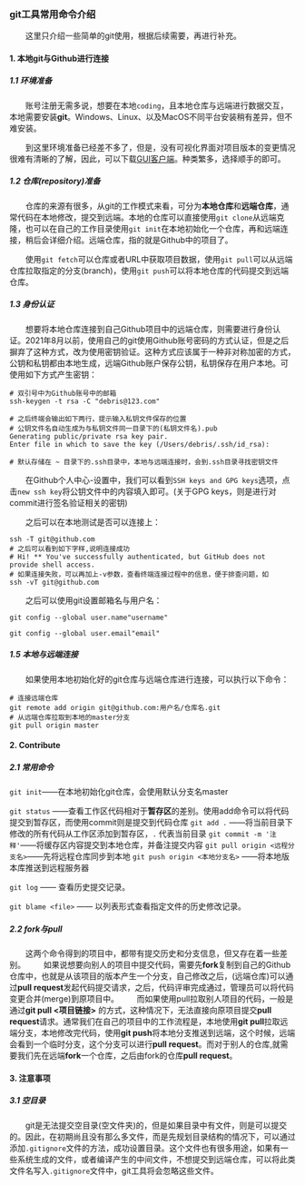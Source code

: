 ### git工具常用命令介绍

&emsp;&emsp;这里只介绍一些简单的git使用，根据后续需要，再进行补充。

#### 1. 本地git与Github进行连接

##### 1.1 环境准备

&emsp;&emsp;账号注册无需多说，想要在本地`coding`，且本地仓库与远端进行数据交互，本地需要安装**git**。Windows、Linux、以及MacOS不同平台安装稍有差异，但不难安装。

&emsp;&emsp;到这里环境准备已经差不多了，但是，没有可视化界面对项目版本的变更情况很难有清晰的了解，因此，可以下载[GUI客户端](https://git-scm.com/downloads/guis)。种类繁多，选择顺手的即可。

##### 1.2 仓库(repository)准备

&emsp;&emsp;仓库的来源有很多，从git的工作模式来看，可分为**本地仓库**和**远端仓库**，通常代码在本地修改，提交到远端。本地的仓库可以直接使用`git clone`从远端克隆，也可以在自己的工作目录使用`git init`在本地初始化一个仓库，再和远端连接，稍后会详细介绍。远端仓库，指的就是Github中的项目了。

&emsp;&emsp;使用`git fetch`可以仓库或者URL中获取项目数据，使用`git pull`可以从远端仓库拉取指定的分支(branch)，使用`git push`可以将本地仓库的代码提交到远端仓库。

##### 1.3 身份认证

&emsp;&emsp;想要将本地仓库连接到自己Github项目中的远端仓库，则需要进行身份认证。2021年8月以前，使用自己的git使用Github账号密码的方式认证，但是之后摒弃了这种方式，改为使用密钥验证。这种方式应该属于一种非对称加密的方式，公钥和私钥都由本地生成，远端Github账户保存公钥，私钥保存在用户本地。可使用如下方式产生密钥：

```shell
# 双引号中为Github账号中的邮箱
ssh-keygen -t rsa -C "debris@123.com"

# 之后终端会输出如下两行，提示输入私钥文件保存的位置
# 公钥文件名自动生成为与私钥文件同一目录下的(私钥文件名).pub
Generating public/private rsa key pair.
Enter file in which to save the key (/Users/debris/.ssh/id_rsa): 

# 默认存储在 ~ 目录下的.ssh目录中，本地与远端连接时，会到.ssh目录寻找密钥文件
```

&emsp;&emsp;在Github个人中心-设置中，我们可以看到`SSH keys and GPG keys`选项，点击`new ssh key`将公钥文件中的内容填入即可。(关于GPG keys，则是进行对commit进行签名验证相关的密钥)

&emsp;&emsp;之后可以在本地测试是否可以连接上：

```shell
ssh -T git@github.com
# 之后可以看到如下字样,说明连接成功
# Hi! ** You've successfully authenticated, but GitHub does not provide shell access.
# 如果连接失败，可以再加上-v参数，查看终端连接过程中的信息，便于排查问题，如
ssh -vT git@github.com
```

&emsp;&emsp;之后可以使用git设置邮箱名与用户名：

```shell
git config --global user.name"username"

git config --global user.email"email"
```

##### 1.5 本地与远端连接

&emsp;&emsp;如果使用本地初始化好的git仓库与远端仓库进行连接，可以执行以下命令：

```shell
# 连接远端仓库
git remote add origin git@github.com:用户名/仓库名.git
# 从远端仓库拉取到本地的master分支
git pull origin master
```

#### 2. Contribute

##### 2.1 常用命令

`git init`——在本地初始化git仓库，会使用默认分支名master

`git status` ——查看工作区代码相对于**暂存区**的差别。使用add命令可以将代码提交到暂存区，而使用commit则是提交到代码仓库
`git add .` ——将当前目录下修改的所有代码从工作区添加到暂存区，`.` 代表当前目录
`git commit -m '注释'`——将缓存区内容提交到本地仓库，并备注提交内容
`git pull origin <远程分支名>`——先将远程仓库同步到本地
`git push origin <本地分支名>` ——将本地版本库推送到远程服务器

`git log` —— 查看历史提交记录。

`git blame <file>` —— 以列表形式查看指定文件的历史修改记录。

##### 2.2 fork与pull

&emsp;&emsp;这两个命令得到的项目中，都带有提交历史和分支信息，但又存在着一些差别。
&emsp;&emsp;如果说想要向别人的项目中提交代码，需要先**fork**复制到自己的Github仓库中，也就是从该项目的版本产生一个分支，自己修改之后，(远端仓库)可以通过**pull request**发起代码提交请求，之后，代码评审完成通过，管理员可以将代码变更合并(merge)到原项目中。
&emsp;&emsp;而如果使用pull拉取别人项目的代码，一般是通过**git pull <项目链接>** 的方式，这种情况下，无法直接向原项目提交**pull request**请求。通常我们在自己的项目中的工作流程是，本地使用**git pull**拉取远端分支，本地修改完代码，使用**git push**将本地分支推送到远端，这个时候，远端会看到一个临时分支，这个分支可以进行**pull request**。而对于别人的仓库,就需要我们先在远端**fork**一个仓库，之后由fork的仓库**pull request**。

#### 3. 注意事项

##### 3.1 空目录

&emsp;&emsp;git是无法提交空目录(空文件夹)的，但是如果目录中有文件，则是可以提交的。因此，在初期尚且没有那么多文件，而是先规划目录结构的情况下，可以通过添加`.gitignore`文件的方法，成功设置目录。这个文件也有很多用途，如果有一些系统生成的文件，或者编译产生的中间文件，不想提交到远端仓库，可以将此类文件名写入`.gitignore`文件中，git工具将会忽略这些文件。
